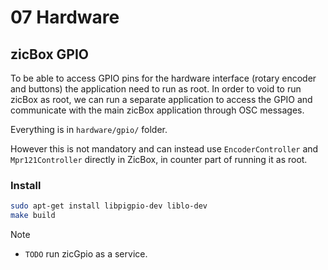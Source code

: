 # 07 Hardware

## zicBox GPIO

To be able to access GPIO pins for the hardware interface (rotary encoder and buttons) the application need to run as root. In order to void to run zicBox as root, we can run a separate application to access the GPIO and communicate with the main zicBox application through OSC messages.

Everything is in `hardware/gpio/` folder.

However this is not mandatory and can instead use `EncoderController` and `Mpr121Controller` directly in ZicBox, in counter part of running it as root.

### Install

```sh
sudo apt-get install libpigpio-dev liblo-dev
make build
```

> [!NOTE]
> - `TODO` run zicGpio as a service.
